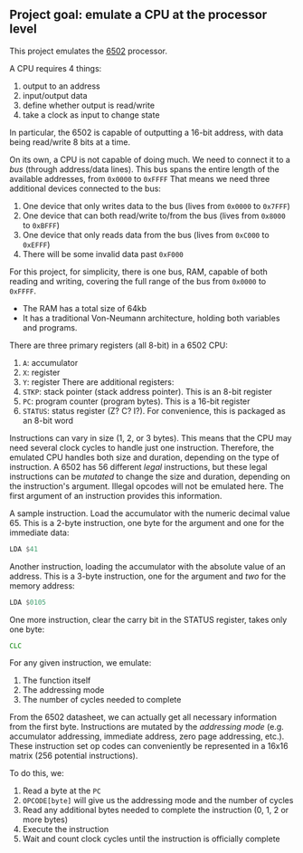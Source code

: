 ## Project goal: emulate a CPU at the processor level

This project emulates the [6502](http://archive.6502.org/datasheets/rockwell_r650x_r651x.pdf) processor.

A CPU requires 4 things:
1. output to an address
2. input/output data
3. define whether output is read/write
4. take a clock as input to change state

In particular, the 6502 is capable of outputting a 16-bit address, with data being read/write 8 bits at a time. 

On its own, a CPU is not capable of doing much. We need to connect it to a *bus* (through address/data lines). This
bus spans the entire length of the available addresses, from `0x0000` to `0xFFFF`
That means we need three additional devices connected to the bus:
1. One device that only writes data to the bus (lives from `0x0000` to `0x7FFF`)
2. One device that can both read/write to/from the bus (lives from `0x8000` to `0xBFFF`)
3. One device that only reads data from the bus (lives from `0xC000` to `0xEFFF`)
4. There will be some invalid data past `0xF000`

For this project, for simplicity, there is one bus, RAM, capable of both reading and writing, covering the full
range of the bus from `0x0000` to `0xFFFF`.
* The RAM has a total size of 64kb
* It has a traditional Von-Neumann architecture, holding both variables and programs.

There are three primary registers (all 8-bit) in a 6502 CPU:
1. `A`: accumulator
2. `X`: register
3. `Y`: register
There are additional registers:
4. `STKP`: stack pointer (stack address pointer). This is an 8-bit register
5. `PC`: program counter (program bytes). This is a 16-bit register
6. `STATUS`: status register (Z? C? I?). For convenience, this is packaged as an 8-bit word

Instructions can vary in size (1, 2, or 3 bytes). This means that the CPU may need several clock cycles to handle just
one instruction. Therefore, the emulated CPU handles both size and duration, depending on the type of instruction. A
6502 has 56 different *legal* instructions, but these legal instructions can be *mutated* to change the size and duration,
depending on the instruction's argument. Illegal opcodes will not be emulated here.
The first argument of an instruction provides this information.

A sample instruction. Load the accumulator with the numeric decimal value 65. This is a 2-byte instruction, one byte
for the argument and one for the immediate data:
```asm
LDA $41
```
Another instruction, loading the accumulator with the absolute value of an address. This is a 3-byte instruction, one
for the argument and *two* for the memory address:
```asm
LDA $0105
```
One more instruction, clear the carry bit in the STATUS register, takes only one byte:
```asm
CLC
```

For any given instruction, we emulate:
1. The function itself
2. The addressing mode
3. The number of cycles needed to complete

From the 6502 datasheet, we can actually get all necessary information from the first byte. Instructions are mutated
by the *addressing mode* (e.g. accumulator addressing, immediate address, zero page addressing, etc.). These instruction
set op codes can conveniently be represented in a 16x16 matrix (256 potential instructions).

To do this, we:
1. Read a byte at the `PC`
2. `OPCODE[byte]` will give us the addressing mode and the number of cycles
3. Read any additional bytes needed to complete the instruction (0, 1, 2 or more bytes)
4. Execute the instruction
5. Wait and count clock cycles until the instruction is officially complete